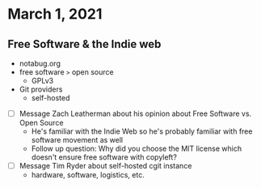 # March 1, 2021

## Free Software & the Indie web

- notabug.org
- free software `>` open source
  - GPLv3
- Git providers
  - self-hosted
- [ ] Message Zach Leatherman about his opinion about Free Software vs. Open Source
  - He's familiar with the Indie Web so he's probably familiar with free software movement as well
  - Follow up question: Why did you choose the MIT license which doesn't ensure free software with copyleft?
- [ ] Message Tim Ryder about self-hosted cgit instance
  - hardware, software, logistics, etc.
